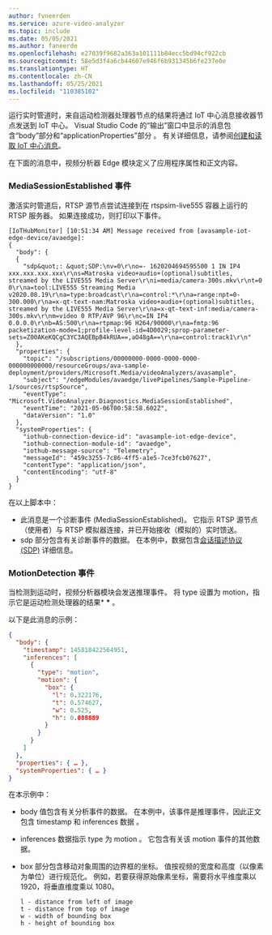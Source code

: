 ```yaml
---
author: fvneerden
ms.service: azure-video-analyzer
ms.topic: include
ms.date: 05/05/2021
ms.author: faneerde
ms.openlocfilehash: e27039f9682a363a101111b84ecc5bd94cf922cb
ms.sourcegitcommit: 58e5d3f4a6cb44607e946f6b931345b6fe237e0e
ms.translationtype: HT
ms.contentlocale: zh-CN
ms.lasthandoff: 05/25/2021
ms.locfileid: "110385102"
---
```

运行实时管道时，来自运动检测器处理器节点的结果将通过 IoT 中心消息接收器节点发送到 IoT 中心。 Visual Studio Code 的“输出”窗口中显示的消息包含“body”部分和“applicationProperties”部分  。 有关详细信息，请参阅[创建和读取 IoT 中心消息](../../../../../iot-hub/iot-hub-devguide-messages-construct.md)。

在下面的消息中，视频分析器 Edge 模块定义了应用程序属性和正文内容。

### <a name="mediasessionestablished-event"></a>MediaSessionEstablished 事件

激活实时管道后，RTSP 源节点尝试连接到在 rtspsim-live555 容器上运行的 RTSP 服务器。 如果连接成功，则打印以下事件。

```
[IoTHubMonitor] [10:51:34 AM] Message received from [avasample-iot-edge-device/avaedge]:
{
  "body": {
  {
    "sdp&quot;: &quot;SDP:\nv=0\r\no=- 1620204694595500 1 IN IP4 xxx.xxx.xxx.xxx\r\ns=Matroska video+audio+(optional)subtitles, streamed by the LIVE555 Media Server\r\ni=media/camera-300s.mkv\r\nt=0 0\r\na=tool:LIVE555 Streaming Media v2020.08.19\r\na=type:broadcast\r\na=control:*\r\na=range:npt=0-300.000\r\na=x-qt-text-nam:Matroska video+audio+(optional)subtitles, streamed by the LIVE555 Media Server\r\na=x-qt-text-inf:media/camera-300s.mkv\r\nm=video 0 RTP/AVP 96\r\nc=IN IP4 0.0.0.0\r\nb=AS:500\r\na=rtpmap:96 H264/90000\r\na=fmtp:96 packetization-mode=1;profile-level-id=4D0029;sprop-parameter-sets=Z00AKeKQCgC3YC3AQEBpB4kRUA==,aO48gA==\r\na=control:track1\r\n"
  },
  "properties": {
    "topic": "/subscriptions/00000000-0000-0000-0000-000000000000/resourceGroups/ava-sample-deployment/providers/Microsoft.Media/videoAnalyzers/avasample",
    "subject": "/edgeModules/avaedge/livePipelines/Sample-Pipeline-1/sources/rtspSource",
    "eventType": "Microsoft.VideoAnalyzer.Diagnostics.MediaSessionEstablished",
    "eventTime": "2021-05-06T00:58:58.602Z",
    "dataVersion": "1.0"
  },
  "systemProperties": {
    "iothub-connection-device-id": "avasample-iot-edge-device",
    "iothub-connection-module-id": "avaedge",
    "iothub-message-source": "Telemetry",
    "messageId": "459c3255-7c86-4ff5-a1e5-7ce3fcb07627",
    "contentType": "application/json",
    "contentEncoding": "utf-8"
  }
}
```

在以上脚本中：

- 此消息是一个诊断事件 (MediaSessionEstablished)。 它指示 RTSP 源节点（使用者）与 RTSP 模拟器连接，并已开始接收（模拟的）实时馈送。
- sdp 部分包含有关诊断事件的数据。 在本例中，数据包含[会话描述协议 (SDP)](https://en.wikipedia.org/wiki/Session_Description_Protocol) 详细信息。

### <a name="motiondetection-event"></a>MotionDetection 事件

当检测到运动时，视频分析器模块会发送推理事件。 将 type 设置为 motion，指示它是运动检测处理器的结果\* **\*** 。

以下是此消息的示例：

```json
{
  "body": {
    "timestamp": 145818422564951,
    "inferences": [
      {
        "type": "motion",
        "motion": {
          "box": {
            "l": 0.322176,
            "t": 0.574627,
            "w": 0.525,
            "h": 0.088889
          }
        }
      }
    ]
  },
  "properties": { … },
  "systemProperties": { … }
}
```

在本示例中：

- body 值包含有关分析事件的数据。 在本例中，该事件是推理事件，因此正文包含 timestamp 和 inferences 数据 。
- inferences 数据指示 type 为 motion  。 它包含有关该 motion 事件的其他数据。
- box 部分包含移动对象周围的边界框的坐标。 值按视频的宽度和高度（以像素为单位）进行规范化。 例如，若要获得原始像素坐标，需要将水平维度乘以 1920，将垂直维度乘以 1080。

  ```
  l - distance from left of image
  t - distance from top of image
  w - width of bounding box
  h - height of bounding box
  ```
